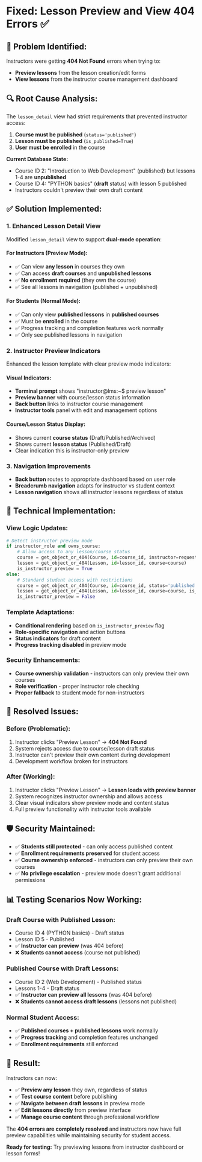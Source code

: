 # Fixed: Lesson Preview and View 404 Errors ✅

## 🚨 Problem Identified:
Instructors were getting **404 Not Found** errors when trying to:
- **Preview lessons** from the lesson creation/edit forms
- **View lessons** from the instructor course management dashboard

## 🔍 Root Cause Analysis:
The `lesson_detail` view had strict requirements that prevented instructor access:

1. **Course must be published** (`status='published'`)
2. **Lesson must be published** (`is_published=True`)
3. **User must be enrolled** in the course

**Current Database State:**
- Course ID 2: "Introduction to Web Development" (published) but lessons 1-4 are **unpublished**
- Course ID 4: "PYTHON basics" (**draft** status) with lesson 5 published
- Instructors couldn't preview their own draft content

## ✅ Solution Implemented:

### **1. Enhanced Lesson Detail View**
Modified `lesson_detail` view to support **dual-mode operation**:

#### **For Instructors (Preview Mode):**
- ✅ Can view **any lesson** in courses they own
- ✅ Can access **draft courses** and **unpublished lessons**
- ✅ **No enrollment required** (they own the course)
- ✅ See all lessons in navigation (published + unpublished)

#### **For Students (Normal Mode):**
- ✅ Can only view **published lessons** in **published courses**
- ✅ Must be **enrolled** in the course
- ✅ Progress tracking and completion features work normally
- ✅ Only see published lessons in navigation

### **2. Instructor Preview Indicators**
Enhanced the lesson template with clear preview mode indicators:

#### **Visual Indicators:**
- **Terminal prompt** shows "instructor@lms:~$ preview lesson"
- **Preview banner** with course/lesson status information
- **Back button** links to instructor course management
- **Instructor tools** panel with edit and management options

#### **Course/Lesson Status Display:**
- Shows current **course status** (Draft/Published/Archived)
- Shows current **lesson status** (Published/Draft)
- Clear indication this is instructor-only preview

### **3. Navigation Improvements**
- **Back button** routes to appropriate dashboard based on user role
- **Breadcrumb navigation** adapts for instructor vs student context
- **Lesson navigation** shows all instructor lessons regardless of status

## 🔧 **Technical Implementation:**

### **View Logic Updates:**
```python
# Detect instructor preview mode
if instructor_role and owns_course:
    # Allow access to any lesson/course status
    course = get_object_or_404(Course, id=course_id, instructor=request.user)
    lesson = get_object_or_404(Lesson, id=lesson_id, course=course)
    is_instructor_preview = True
else:
    # Standard student access with restrictions
    course = get_object_or_404(Course, id=course_id, status='published')
    lesson = get_object_or_404(Lesson, id=lesson_id, course=course, is_published=True)
    is_instructor_preview = False
```

### **Template Adaptations:**
- **Conditional rendering** based on `is_instructor_preview` flag
- **Role-specific navigation** and action buttons
- **Status indicators** for draft content
- **Progress tracking disabled** in preview mode

### **Security Enhancements:**
- **Course ownership validation** - instructors can only preview their own courses
- **Role verification** - proper instructor role checking
- **Proper fallback** to student mode for non-instructors

## 🎯 **Resolved Issues:**

### **Before (Problematic):**
1. Instructor clicks "Preview Lesson" → **404 Not Found**
2. System rejects access due to course/lesson draft status
3. Instructor can't preview their own content during development
4. Development workflow broken for instructors

### **After (Working):**
1. Instructor clicks "Preview Lesson" → **Lesson loads with preview banner**
2. System recognizes instructor ownership and allows access
3. Clear visual indicators show preview mode and content status
4. Full preview functionality with instructor tools available

## 🛡️ **Security Maintained:**
- ✅ **Students still protected** - can only access published content
- ✅ **Enrollment requirements preserved** for student access
- ✅ **Course ownership enforced** - instructors can only preview their own courses
- ✅ **No privilege escalation** - preview mode doesn't grant additional permissions

## 📊 **Testing Scenarios Now Working:**

### **Draft Course with Published Lesson:**
- Course ID 4 (PYTHON basics) - Draft status
- Lesson ID 5 - Published
- ✅ **Instructor can preview** (was 404 before)
- ❌ **Students cannot access** (course not published)

### **Published Course with Draft Lessons:**
- Course ID 2 (Web Development) - Published status  
- Lessons 1-4 - Draft status
- ✅ **Instructor can preview all lessons** (was 404 before)
- ❌ **Students cannot access draft lessons** (lessons not published)

### **Normal Student Access:**
- ✅ **Published courses + published lessons** work normally
- ✅ **Progress tracking** and completion features unchanged
- ✅ **Enrollment requirements** still enforced

## 🎉 **Result:**
Instructors can now:
- ✅ **Preview any lesson** they own, regardless of status
- ✅ **Test course content** before publishing
- ✅ **Navigate between draft lessons** in preview mode
- ✅ **Edit lessons directly** from preview interface
- ✅ **Manage course content** through professional workflow

The **404 errors are completely resolved** and instructors now have full preview capabilities while maintaining security for student access.

**Ready for testing:** Try previewing lessons from instructor dashboard or lesson forms!